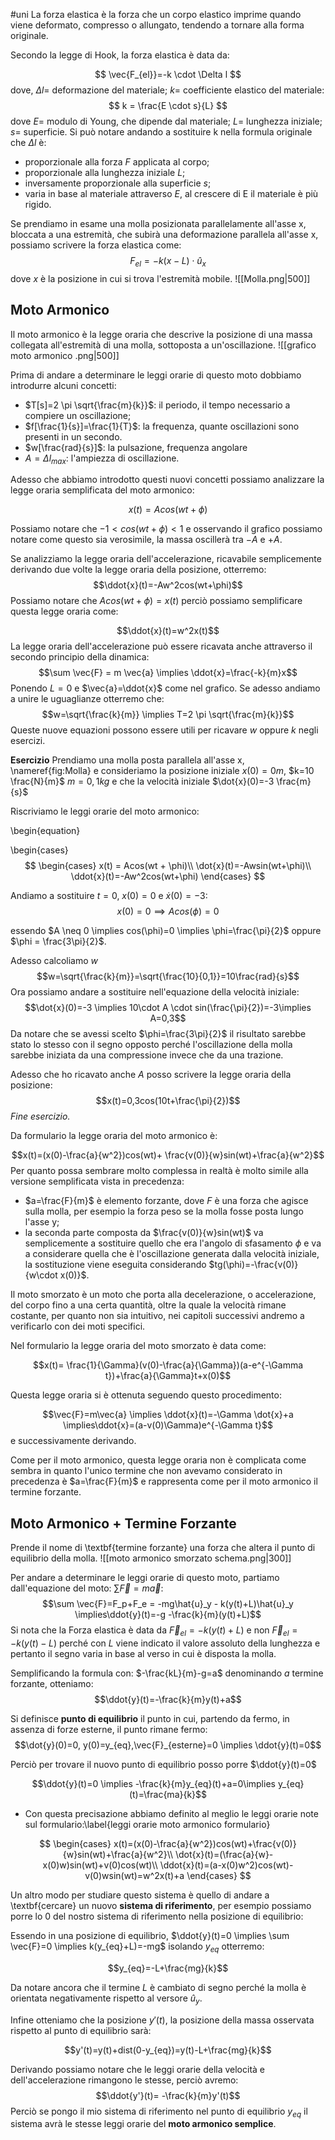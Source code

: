 #uni 
La forza elastica è la forza che un corpo elastico imprime quando viene deformato, compresso o allungato, tendendo a tornare alla forma originale.

Secondo la legge di Hook, la forza elastica è data da:

$$
\vec{F_{el}}=-k \cdot \Delta l
$$
dove, $\Delta l$= deformazione del materiale; $k$= coefficiente elastico del materiale:
$$
 k = \frac{E \cdot s}{L}
$$
dove $E$= modulo di Young, che dipende dal materiale; $L$= lunghezza iniziale; $s$= superficie.
Si può notare andando a sostituire k nella formula originale che $\Delta l$ è:
- proporzionale alla forza $F$ applicata al corpo;
- proporzionale alla lunghezza iniziale $L$;
- inversamente proporzionale alla superficie $s$;
- varia in base al materiale attraverso $E$, al crescere di E il materiale è più rigido.

Se prendiamo in esame una molla posizionata parallelamente all'asse x, bloccata a una estremità, che subirà una deformazione parallela all'asse x, possiamo scrivere la forza elastica come:
$$
 F_{el}=-k(x-L) \cdot \hat{u}_x
$$
dove $x$ è la posizione in cui si trova l'estremità mobile.
![[Molla.png|500]]
## Moto Armonico
Il moto armonico è la legge oraria che descrive la posizione di una massa collegata all'estremità di una molla, sottoposta a un'oscillazione.
![[grafico moto armonico .png|500]]

Prima di andare a determinare le leggi orarie di questo moto dobbiamo introdurre alcuni concetti:
- $T[s]=2 \pi \sqrt{\frac{m}{k}}$: il periodo, il tempo necessario a compiere un oscillazione;
- $f[\frac{1}{s}]=\frac{1}{T}$: la frequenza, quante oscillazioni sono presenti in un secondo.
- $w[\frac{rad}{s}]$: la pulsazione, frequenza angolare
- $A=\Delta l_{max}$: l'ampiezza di oscillazione.

Adesso che abbiamo introdotto questi nuovi concetti possiamo analizzare la legge oraria semplificata del moto armonico:

$$x(t)= Acos(wt+ \phi)$$

Possiamo notare che $-1<cos(wt+ \phi)<1$ e osservando il grafico possiamo notare come questo sia verosimile, la massa oscillerà tra $-A$ e $+A$.

Se analizziamo la legge oraria dell'accelerazione, ricavabile semplicemente derivando due volte la legge oraria della posizione, otterremo:
$$\ddot{x}(t)=-Aw^2cos(wt+\phi)$$
Possiamo notare che $Acos(wt+\phi)=x(t)$ perciò possiamo semplificare questa legge oraria come:

$$\ddot{x}(t)=w^2x(t)$$
  La legge oraria dell'accelerazione può essere ricavata anche attraverso il secondo principio della dinamica:
$$\sum \vec{F} = m \vec{a} \implies \ddot{x}=\frac{-k}{m}x$$Ponendo $L=0$ e $\vec{a}=\ddot{x}$ come nel grafico.
Se adesso andiamo a unire le uguaglianze otterremo che:
$$w=\sqrt{\frac{k}{m}} \implies T=2 \pi \sqrt{\frac{m}{k}}$$
Queste nuove equazioni possono essere utili per ricavare $w$ oppure $k$ negli esercizi.

**Esercizio**
Prendiamo una molla posta parallela all'asse x, \nameref{fig:Molla} e consideriamo la posizione iniziale $x(0)=0m$, $k=10 \frac{N}{m}$ $m=0,1kg$ e che la velocità iniziale $\dot{x}(0)=-3 \frac{m}{s}$

Riscriviamo le leggi orarie del moto armonico:

\begin{equation}

\begin{cases}
$$
\begin{cases}
x(t) = Acos(wt + \phi)\\
\dot{x}(t)=-Awsin(wt+\phi)\\
\ddot{x}(t)=-Aw^2cos(wt+\phi)
\end{cases}
$$

Andiamo a sostituire $t=0$, $x(0)=0$ e $\dot{x}(0)=-3$:
$$x(0)=0 \implies A cos(\phi)=0$$

essendo $A \neq 0 \implies cos(\phi)=0 \implies \phi=\frac{\pi}{2}$ oppure $\phi = \frac{3\pi}{2}$.

Adesso calcoliamo $w$
$$w=\sqrt{\frac{k}{m}}=\sqrt{\frac{10}{0,1}}=10\frac{rad}{s}$$
Ora possiamo andare a sostituire nell'equazione della velocità iniziale:
$$\dot{x}(0)=-3 \implies 10\cdot A \cdot sin(\frac{\pi}{2})=-3\implies A=0,3$$
Da notare che se avessi scelto $\phi=\frac{3\pi}{2}$ il risultato sarebbe stato lo stesso con il segno opposto perché l'oscillazione della molla sarebbe iniziata da una compressione invece che da una trazione.

Adesso che ho ricavato anche $A$ posso scrivere la legge oraria della posizione:
$$x(t)=0,3cos(10t+\frac{\pi}{2})$$
*Fine esercizio.*

Da formulario la legge oraria del moto armonico è:

$$x(t)=(x(0)-\frac{a}{w^2})cos(wt)+ \frac{v(0)}{w}sin(wt)+\frac{a}{w^2}$$
Per quanto possa sembrare molto complessa in realtà è molto simile alla versione semplificata vista in precedenza:
- $a=\frac{F}{m}$ è elemento forzante, dove $F$ è una forza che agisce sulla molla, per esempio la forza peso se la molla fosse posta lungo l'asse y;
- la seconda parte composta da $\frac{v(0)}{w}sin(wt)$ va semplicemente a sostituire quello che era l'angolo di sfasamento $\phi$ e va a considerare quella che è l'oscillazione generata dalla velocità iniziale, la sostituzione viene eseguita considerando $tg(\phi)=-\frac{v(0)}{w\cdot x(0)}$.

Il moto smorzato è un moto che porta alla decelerazione, o accelerazione, del corpo fino a una certa quantità, oltre la quale la velocità rimane costante, per quanto non sia intuitivo, nei capitoli successivi andremo a verificarlo con dei moti specifici.

Nel formulario la legge oraria del moto smorzato è data come:

$$x(t)= \frac{1}{\Gamma}(v(0)-\frac{a}{\Gamma})(a-e^{-\Gamma t})+\frac{a}{\Gamma}t+x(0)$$

Questa legge oraria si è ottenuta seguendo questo procedimento:

$$\vec{F}=m\vec{a} \implies \ddot{x}(t)=-\Gamma \dot{x}+a \implies\ddot{x}=(a-v(0)\Gamma)e^{-\Gamma t}$$
e successivamente derivando.

Come per il moto armonico, questa legge oraria non è complicata come sembra in quanto l'unico termine che non avevamo considerato in precedenza è $a=\frac{F}{m}$ e rappresenta come per il moto armonico il termine forzante.

  

## Moto Armonico + Termine Forzante
Prende il nome di \textbf{termine forzante} una forza che altera il punto di equilibrio della molla.
![[moto armonico smorzato schema.png|300]]

Per andare a determinare le leggi orarie di questo moto, partiamo dall'equazione del moto: $\sum\vec{F}=m\vec{a}$:
$$\sum \vec{F}=F_p+F_e = -mg\hat{u}_y - k(y(t)+L)\hat{u}_y \implies\ddot{y}(t)=-g -\frac{k}{m}(y(t)+L)$$
Si nota che la Forza elastica è data da $\vec{F}_{el}=-k(y(t)+L)$ e non $\vec{F}_{el}=-k(y(t)-L)$ perché con $L$ viene indicato il valore assoluto della lunghezza e pertanto il segno varia in base al verso in cui è disposta la molla.

Semplificando la formula con: $-\frac{kL}{m}-g=a$ denominando $a$ termine forzante, otteniamo:
$$\ddot{y}(t)=-\frac{k}{m}y(t)+a$$

Si definisce **punto di equilibrio** il punto in cui, partendo da fermo, in assenza di forze esterne, il punto rimane fermo:
$$\dot{y}(0)=0, y(0)=y_{eq},\vec{F}_{esterne}=0 \implies \ddot{y}(t)=0$$

Perciò per trovare il nuovo punto di equilibrio posso porre $\ddot{y}(t)=0$

$$\ddot{y}(t)=0 \implies -\frac{k}{m}y_{eq}(t)+a=0\implies y_{eq}(t)=\frac{ma}{k}$$
  
- Con questa precisazione abbiamo definito al meglio le leggi orarie note sul formulario:\label{leggi orarie moto armonico formulario}

$$
\begin{cases}
x(t)=(x(0)-\frac{a}{w^2})cos(wt)+\frac{v(0)}{w}sin(wt)+\frac{a}{w^2}\\
\dot{x}(t)=(\frac{a}{w}-x(0)w)sin(wt)+v(0)cos(wt)\\
\ddot{x}(t)=(a-x(0)w^2)cos(wt)-v(0)wsin(wt)=w^2x(t)+a
\end{cases}
$$

Un altro modo per studiare questo sistema è quello di andare a \textbf{cercare} un nuovo **sistema di riferimento**, per esempio possiamo porre lo $0$ del nostro sistema di riferimento nella posizione di equilibrio:

Essendo in una posizione di equilibrio, $\ddot{y}(t)=0 \implies \sum \vec{F}=0 \implies k(y_{eq}+L)=-mg$ isolando $y_{eq}$ otterremo:

$$y_{eq}=-L+\frac{mg}{k}$$

Da notare ancora che il termine $L$ è cambiato di segno perché la molla è orientata negativamente rispetto al versore $\hat{u}_y$.

Infine otteniamo che la posizione $y'(t)$, la posizione della massa osservata rispetto al punto di equilibrio sarà:

$$y'(t)=y(t)+dist(0-y_{eq})=y(t)-L+\frac{mg}{k}$$

Derivando possiamo notare che le leggi orarie della velocità e dell'accelerazione rimangono le stesse, perciò avremo:
$$\ddot{y'}(t)= -\frac{k}{m}y'(t)$$
Perciò se pongo il mio sistema di riferimento nel punto di equilibrio $y_{eq}$ il sistema avrà le stesse leggi orarie del **moto armonico semplice**.